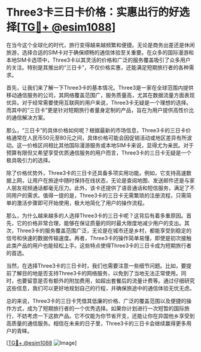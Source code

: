 # Three3卡三日卡价格：实惠出行的好选择[[TG💪+ @esim1088](https://t.me/s/esim1088)]

在当今这个全球化的时代，旅行变得越来越频繁和便捷。无论是商务出差还是休闲旅游，选择合适的SIM卡对于确保顺畅的通信体验至关重要。在众多的国际漫游和本地SIM卡选项中，Three3卡以其灵活的价格和广泛的服务覆盖吸引了众多用户的关注。特别是其推出的“三日卡”，不仅价格实惠，还能满足短期旅行者的各种需求。

首先，让我们来了解一下Three3卡的基本情况。Three3是一家在全球范围内提供移动通信服务的公司，其网络覆盖范围广，服务质量高，尤其在数据流量方面表现优异。对于经常需要使用互联网的用户来说，Three3卡无疑是一个理想的选择。而其中的“三日卡”更是针对短期旅行者量身定制的产品，旨在为用户提供高性价比的通信解决方案。

那么，“三日卡”的具体价格如何呢？根据最新的市场信息，Three3卡的三日卡价格通常在人民币50元至80元之间，具体价格可能会因促销活动或地区差异有所波动。这一价格区间相比其他国际漫游服务或本地SIM卡来说，显得尤为亲民。对于预算有限但又希望享受优质通信服务的用户而言，Three3卡的三日卡无疑是一个极具吸引力的选择。

除了价格优势外，Three3卡的三日卡还具备多项实用功能。例如，它支持高速数据上网，让用户在旅途中随时保持在线状态，无论是查阅地图、发送邮件还是与家人朋友视频通话都毫无压力。此外，该卡还提供了语音通话和短信服务，满足了不同用户的需求。值得一提的是，Three3卡的三日卡无需繁琐的注册流程，只需简单的激活步骤即可开始使用，极大地简化了用户的操作流程。

那么，为什么越来越多的人选择Three3卡的三日卡呢？这背后有着多重原因。首先，它的价格非常合理，能够在保证质量的同时最大限度地减少用户的支出。其次，Three3卡的服务覆盖范围广泛，无论是在城市还是乡村，都能享受到稳定的信号和快速的数据传输速度。再者，Three3卡的操作简单易懂，即使是初次接触此类产品的用户也能轻松上手。这些特点使得Three3卡的三日卡成为短期旅行者的首选。

当然，在选择Three3卡的三日卡时，我们也需要注意一些细节问题。比如，要提前了解目的地是否支持Three3卡的网络服务，以免到了当地无法正常使用。同时，也要留意是否有额外的附加费用，如超出套餐后的流量计费等。通过仔细研究这些信息，我们可以更好地规划自己的行程，并确保旅途中的通信体验无忧无虑。

总的来说，Three3卡的三日卡凭借其低廉的价格、广泛的覆盖范围以及便捷的操作方式，成为了短期旅行者的一个优秀选择。如果你计划进行一次短暂的国际旅行，不妨考虑一下这款产品。它不仅能为你节省开支，还能让你在异国他乡享受到高质量的通信服务。相信在未来的日子里，Three3卡的三日卡会继续赢得更多用户的青睐。

[[TG💪+ @esim1088](https://t.me/s/esim1088) ![Image](https://i.postimg.cc/4NQfJmqS/Snipaste-2025-05-13-00-14-12.png)]